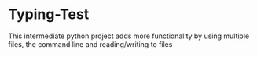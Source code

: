 # Typing-Test
This intermediate python project adds more functionality by using multiple files, the command line and reading/writing to files
